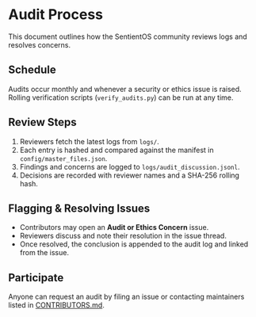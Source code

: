 # Audit Process

This document outlines how the SentientOS community reviews logs and resolves concerns.

## Schedule
Audits occur monthly and whenever a security or ethics issue is raised. Rolling verification scripts (`verify_audits.py`) can be run at any time.

## Review Steps
1. Reviewers fetch the latest logs from `logs/`.
2. Each entry is hashed and compared against the manifest in `config/master_files.json`.
3. Findings and concerns are logged to `logs/audit_discussion.jsonl`.
4. Decisions are recorded with reviewer names and a SHA-256 rolling hash.

## Flagging & Resolving Issues
- Contributors may open an **Audit or Ethics Concern** issue.
- Reviewers discuss and note their resolution in the issue thread.
- Once resolved, the conclusion is appended to the audit log and linked from the issue.

## Participate
Anyone can request an audit by filing an issue or contacting maintainers listed in [CONTRIBUTORS.md](../CONTRIBUTORS.md).
